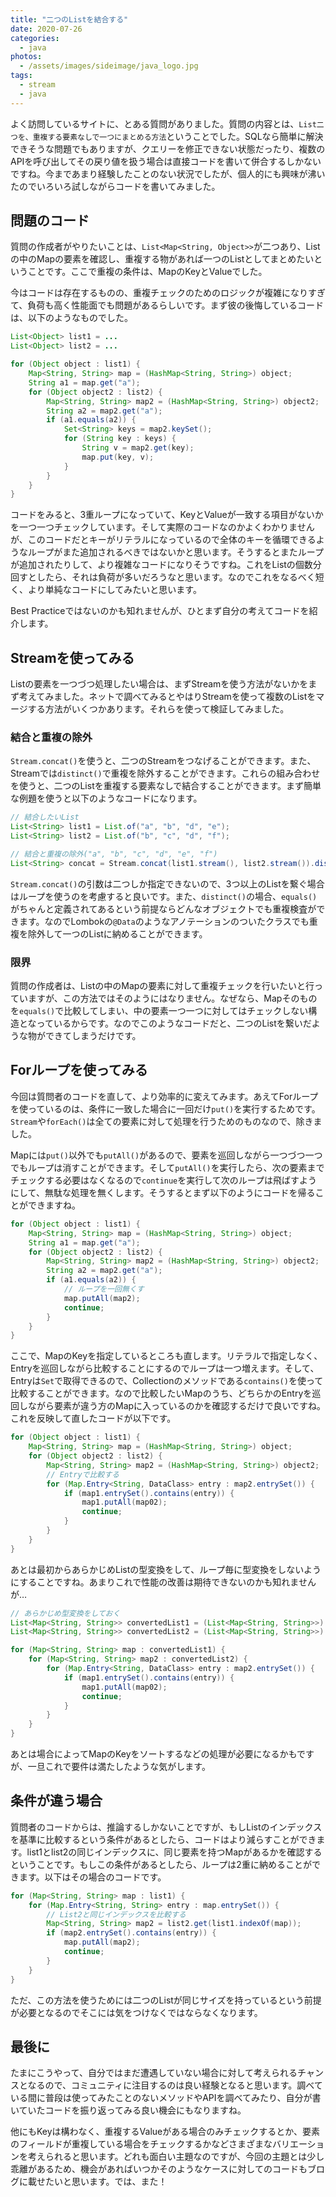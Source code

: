```yaml
---
title: "二つのListを結合する"
date: 2020-07-26
categories: 
  - java
photos:
  - /assets/images/sideimage/java_logo.jpg
tags:
  - stream
  - java
---
```


よく訪問しているサイトに、とある質問がありました。質問の内容とは、`List二つを、重複する要素なしで一つにまとめる方法`ということでした。SQLなら簡単に解決できそうな問題でもありますが、クエリーを修正できない状態だったり、複数のAPIを呼び出してその戻り値を扱う場合は直接コードを書いて併合するしかないですね。今まであまり経験したことのない状況でしたが、個人的にも興味が沸いたのでいろいろ試しながらコードを書いてみました。

## 問題のコード

質問の作成者がやりたいことは、`List<Map<String, Object>>`が二つあり、Listの中のMapの要素を確認し、重複する物があれば一つのListとしてまとめたいということです。ここで重複の条件は、MapのKeyとValueでした。

今はコードは存在するものの、重複チェックのためのロジックが複雑になりすぎて、負荷も高く性能面でも問題があるらしいです。まず彼の後悔しているコードは、以下のようなものでした。

```java
List<Object> list1 = ...
List<Object> list2 = ...

for (Object object : list1) {
    Map<String, String> map = (HashMap<String, String>) object;
    String a1 = map.get("a");
    for (Object object2 : list2) {
        Map<String, String> map2 = (HashMap<String, String>) object2;
        String a2 = map2.get("a");
        if (a1.equals(a2)) {
            Set<String> keys = map2.keySet();
            for (String key : keys) {
                String v = map2.get(key);    
                map.put(key, v);
            }
        }
    }
}
```

コードをみると、3重ループになっていて、KeyとValueが一致する項目がないかを一つ一つチェックしています。そして実際のコードなのかよくわかりませんが、このコードだとキーがリテラルになっているので全体のキーを循環できるようなループがまた追加されるべきではないかと思います。そうするとまたループが追加されたりして、より複雑なコードになりそうですね。これをListの個数分回すとしたら、それは負荷が多いだろうなと思います。なのでこれをなるべく短く、より単純なコードにしてみたいと思います。

Best Practiceではないのかも知れませんが、ひとまず自分の考えてコードを紹介します。

## Streamを使ってみる

Listの要素を一つづつ処理したい場合は、まずStreamを使う方法がないかをまず考えてみました。ネットで調べてみるとやはりStreamを使って複数のListをマージする方法がいくつかあります。それらを使って検証してみました。

### 結合と重複の除外

`Stream.concat()`を使うと、二つのStreamをつなげることができます。また、Streamでは`distinct()`で重複を除外することができます。これらの組み合わせを使うと、二つのListを重複する要素なしで結合することができます。まず簡単な例題を使うと以下のようなコードになります。

```java
// 結合したいList
List<String> list1 = List.of("a", "b", "d", "e");
List<String> list2 = List.of("b", "c", "d", "f");

// 結合と重複の除外("a", "b", "c", "d", "e", "f")
List<String> concat = Stream.concat(list1.stream(), list2.stream()).distinct().collect(Collectors.toList());
```

`Stream.concat()`の引数は二つしか指定できないので、3つ以上のListを繋ぐ場合はループを使うのを考慮すると良いです。また、`distinct()`の場合、`equals()`がちゃんと定義されてあるという前提ならどんなオブジェクトでも重複検査ができます。なのでLombokの`@Data`のようなアノテーションのついたクラスでも重複を除外して一つのListに納めることができます。

### 限界

質問の作成者は、Listの中のMapの要素に対して重複チェックを行いたいと行っていますが、この方法ではそのようにはなりません。なぜなら、Mapそのものを`equals()`で比較してしまい、中の要素一つ一つに対してはチェックしない構造となっているからです。なのでこのようなコードだと、二つのListを繋いだような物ができてしまうだけです。

## Forループを使ってみる

今回は質問者のコードを直して、より効率的に変えてみます。あえてForループを使っているのは、条件に一致した場合に一回だけ`put()`を実行するためです。`Stream`や`forEach()`は全ての要素に対して処理を行うためのものなので、除きました。

Mapには`put()`以外でも`putAll()`があるので、要素を巡回しながら一つづつ一つでもループは消すことができます。そして`putAll()`を実行したら、次の要素までチェックする必要はなくなるので`continue`を実行して次のループは飛ばすようにして、無駄な処理を無くします。そうするとまず以下のようにコードを帰ることができますね。

```java
for (Object object : list1) {
    Map<String, String> map = (HashMap<String, String>) object;
    String a1 = map.get("a");
    for (Object object2 : list2) {
        Map<String, String> map2 = (HashMap<String, String>) object2;
        String a2 = map2.get("a");
        if (a1.equals(a2)) {
            // ループを一回無くす
            map.putAll(map2);
            continue;
        }
    }
}
```

ここで、MapのKeyを指定しているところも直します。リテラルで指定しなく、Entryを巡回しながら比較することにするのでループは一つ増えます。そして、Entryは`Set`で取得できるので、Collectionのメソッドである`contains()`を使って比較することができます。なので比較したいMapのうち、どちらかのEntryを巡回しながら要素が違う方のMapに入っているのかを確認するだけで良いですね。これを反映して直したコードが以下です。

```java
for (Object object : list1) {
    Map<String, String> map = (HashMap<String, String>) object;
    for (Object object2 : list2) {
        Map<String, String> map2 = (HashMap<String, String>) object2;
        // Entryで比較する
        for (Map.Entry<String, DataClass> entry : map2.entrySet()) {
            if (map1.entrySet().contains(entry)) {
                map1.putAll(map02);
                continue;
            }
        }
    }
}
```

あとは最初からあらかじめListの型変換をして、ループ毎に型変換をしないようにすることですね。あまりこれで性能の改善は期待できないのかも知れませんが…

```java
// あらかじめ型変換をしておく
List<Map<String, String>> convertedList1 = (List<Map<String, String>>) list1;
List<Map<String, String>> convertedList2 = (List<Map<String, String>>) list2;

for (Map<String, String> map : convertedList1) {
    for (Map<String, String> map2 : convertedList2) {
        for (Map.Entry<String, DataClass> entry : map2.entrySet()) {
            if (map1.entrySet().contains(entry)) {
                map1.putAll(map02);
                continue;
            }
        }
    }
}
```

あとは場合によってMapのKeyをソートするなどの処理が必要になるかもですが、一旦これで要件は満たしたような気がします。

## 条件が違う場合

質問者のコードからは、推論するしかないことですが、もしListのインデックスを基準に比較するという条件があるとしたら、コードはより減らすことができます。list1とlist2の同じインデックスに、同じ要素を持つMapがあるかを確認するということです。もしこの条件があるとしたら、ループは2重に納めることができます。以下はその場合のコードです。

```java
for (Map<String, String> map : list1) {
    for (Map.Entry<String, String> entry : map.entrySet()) {
        // List2と同じインデックスを比較する
        Map<String, String> map2 = list2.get(list1.indexOf(map));
        if (map2.entrySet().contains(entry)) {
            map.putAll(map2);
            continue;
        }
    }
}
```

ただ、この方法を使うためには二つのListが同じサイズを持っているという前提が必要となるのでそこには気をつけなくではならなくなります。

## 最後に

たまにこうやって、自分ではまだ遭遇していない場合に対して考えられるチャンスとなるので、コミュニティに注目するのは良い経験となると思います。調べている間に普段は使ってみたことのないメソッドやAPIを調べてみたり、自分が書いていたコードを振り返ってみる良い機会にもなりますね。

他にもKeyは構わなく、重複するValueがある場合のみチェックするとか、要素のフィールドが重複している場合をチェックするかなどさまざまなバリエーションを考えられると思います。どれも面白い主題なのですが、今回の主題とは少し乖離があるため、機会があればいつかそのようなケースに対してのコードもブログに載せたいと思います。では、また！
